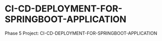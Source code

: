 # CI-CD-DEPLOYMENT-FOR-SPRINGBOOT-APPLICATION
Phase 5 Project: CI-CD-DEPLOYMENT-FOR-SPRINGBOOT-APPLICATION
